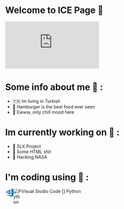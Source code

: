 # Welcome to ICE Page 🌴

[![Website](https://img.shields.io/website?label=ICE🍿&style=for-the-badge&url=https%3A%2F%2Fcodestackr.com)]()

# Some info about me 🦄 :
* 🇹🇷 Im living in Turkish  
* 🍔 Hamburger is the best food ever seen
* 🌱 Ewww, only chill mood here

# Im currently working on 🌵 :
* 🦋 SLX Project 
* 🍪 Some HTML shit
* 🍡 Hacking NASA

# I'm coding using 🍌 :
[<img align="left" alt="Visual Studio Code" width="26px" src="https://raw.githubusercontent.com/github/explore/80688e429a7d4ef2fca1e82350fe8e3517d3494d/topics/visual-studio-code/visual-studio-code.png" />][webdevplaylist] Visual Studio Code
[<img align="left" alt="Python" width="26px" src="https://media.discordapp.net/attachments/786550175397052419/793874820440784896/image0.png" />] Python


[website]: https://codeSTACKr.com
[course]: http://vsCodeHero.com
[twitter]: https://twitter.com/codeSTACKr
[youtube]: https://youtube.com/codeSTACKr
[instagram]: https://instagram.com/codeSTACKr
[linkedin]: https://linkedin.com/in/codeSTACKr
[webdevplaylist]: https://www.youtube.com/playlist?list=PLkwxH9e_vrAJ0WbEsFA9W3I1W-g_BTsbt
[jsplaylist]: https://www.youtube.com/playlist?list=PLkwxH9e_vrALRJKu7wfXby3MKeflhTu6B
[cssplaylist]: https://www.youtube.com/playlist?list=PLkwxH9e_vrALSdvZuEh6gqQdmDoDIoqz4
[reactplaylist]: https://www.youtube.com/playlist?list=PLkwxH9e_vrAK4TdffpxKY3QGyHCpxFcQ0
